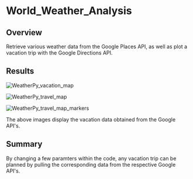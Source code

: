 # World_Weather_Analysis

## Overview
Retrieve various weather data from the Google Places API, as well as plot a vacation trip with the Google Directions API.

## Results

![WeatherPy_vacation_map](https://user-images.githubusercontent.com/92554586/145729524-116abad8-8c75-4703-9155-4dd0ad3555c4.png)

![WeatherPy_travel_map](https://user-images.githubusercontent.com/92554586/145729528-3857f27b-d5e6-49f7-977f-e7dbcc297d72.png)

![WeatherPy_travel_map_markers](https://user-images.githubusercontent.com/92554586/145729530-d498a881-b790-4c77-93d7-f74fce12e8b2.png)

The above images display the vacation data obtained from the Google API's.

## Summary
By changing a few paramters within the code, any vacation trip can be planned by pulling the corresponding data from the respective Google API's.
